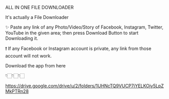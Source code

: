 ALL IN ONE FILE DOWNLOADER 

It's actually a File Downloader

✨ Paste any link of any Photo/Video/Story of Facebook, Instagram, Twitter, YouTube in the given area; then press Download Button to start Downloading it.

❗ If any Facebook or Instagram account is private, any link from those account will not work.

Download the app from here 

👇🏻👇🏻👇🏻

https://drive.google.com/drive/u/2/folders/1UHNcTQ9VUCP7iYELKOjy5LpZMkPTRn28
